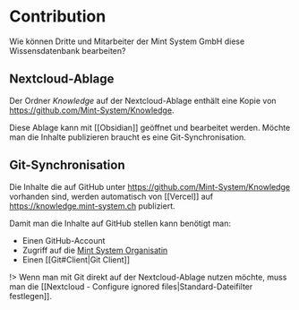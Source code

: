 # Contribution
Wie können Dritte und Mitarbeiter der Mint System GmbH diese Wissensdatenbank bearbeiten?

## Nextcloud-Ablage

Der Ordner *Knowledge* auf der Nextcloud-Ablage enthält eine Kopie von https://github.com/Mint-System/Knowledge.

Diese Ablage kann mit [[Obsidian]] geöffnet und bearbeitet werden. Möchte man die Inhalte publizieren braucht es eine Git-Synchronisation.

## Git-Synchronisation

Die Inhalte die auf GitHub unter https://github.com/Mint-System/Knowledge vorhanden sind, werden automatisch von [[Vercel]] auf https://knowledge.mint-system.ch publiziert.

Damit man die Inhalte auf GitHub stellen kann benötigt man:
* Einen GitHub-Account
* Zugriff auf die [Mint System Organisatin](https://github.com/Mint-System)
* Einen [[Git#Client|Git Client]]

!> Wenn man mit Git direkt auf der Nextcloud-Ablage nutzen möchte, muss man die [[Nextcloud - Configure ignored files|Standard-Dateifilter festlegen]].